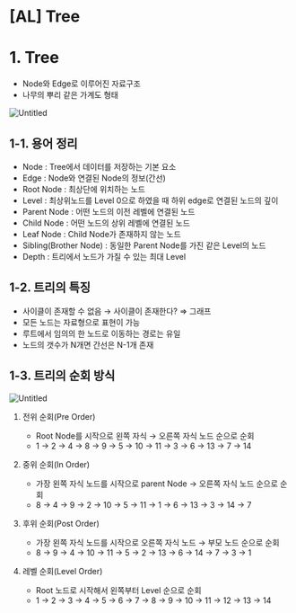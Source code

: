 # [AL] Tree

# 1. Tree

- Node와 Edge로 이루어진 자료구조
- 나무의 뿌리 같은 가계도 형태

![Untitled](%5BAL%5D%20Tree%20c1f4e/Untitled.png)

## 1-1. 용어 정리

- Node : Tree에서 데이터를 저장하는 기본 요소
- Edge : Node와 연결된 Node의 정보(간선)
- Root Node : 최상단에 위치하는 노드
- Level : 최상위노드를 Level 0으로 하였을 때 하위 edge로 연결된 노드의 깊이
- Parent Node : 어떤 노드의 이전 레벨에 연결된 노드
- Child Node : 어떤 노드의 상위 레벨에 연결된 노드
- Leaf Node : Child Node가 존재하지 않는 노드
- Sibling(Brother Node) : 동일한 Parent Node를 가진 같은 Level의 노드
- Depth : 트리에서 노드가 가질 수 있는 최대 Level

## 1-2. 트리의 특징

- 사이클이 존재할 수 없음 → 사이클이 존재한다? ⇒ 그래프
- 모든 노드는 자료형으로 표현이 가능
- 루트에서 임의의 한 노드로 이동하는 경로는 유일
- 노드의 갯수가 N개면 간선은 N-1개 존재

## 1-3. 트리의 순회 방식

![Untitled](%5BAL%5D%20Tree%20c1f4e/Untitled%201.png)

1. 전위 순회(Pre Order)
    - Root Node를 시작으로 왼쪽 자식 → 오른쪽 자식 노드 순으로 순회
    - 1 → 2 → 4 → 8 → 9 → 5  → 10 → 11 → 3 → 6 → 13 → 7 → 14
    
2. 중위 순회(In Order)
    - 가장 왼쪽 자식 노드를 시작으로 parent Node → 오른쪽 자식 노드 순으로 순회
    - 8 → 4 → 9 → 2 → 10 → 5 → 11 → 1 → 6 → 13 → 3 → 14 → 7
    
3. 후위 순회(Post Order)
    - 가장 왼쪽 자식 노드를 시작으로 오른쪽 자식 노드 → 부모 노드 순으로 순회
    - 8 → 9 → 4 → 10 → 11 → 5 → 2 → 13 → 6 → 14 → 7 → 3 → 1
    
4. 레벨 순회(Level Order)
    - Root 노드로 시작해서 왼쪽부터 Level 순으로 순회
    - 1 → 2 → 3 → 4 → 5 → 6 → 7 → 8 → 9 → 10 → 11 → 12 → 13 → 14